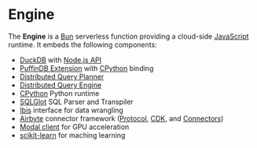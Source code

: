 # Engine

The **Engine** is a [Bun](https://bun.sh/) serverless function providing a cloud-side [JavaScript](https://developer.mozilla.org/en-US/docs/Web/JavaScript) runtime. It embeds the following components:

- [DuckDB](https://duckdb.org/) with [Node.js API](https://duckdb.org/docs/api/nodejs/overview.html)
- [PuffinDB Extension](../../Extension.md) with [CPython](https://github.com/python/cpython) binding
- [Distributed Query Planner](../../docs/Query%20Planner.md)
- [Distributed Query Engine](../../docs/Query%20Engine.md)
- [CPython](https://github.com/python/cpython) Python runtime
- [SQLGlot](https://github.com/tobymao/sqlglot) SQL Parser and Transpiler
- [Ibis](https://ibis-project.org/) interface for data wrangling
- [Airbyte](https://github.com/airbytehq/airbyte) connector framework ([Protocol](https://docs.airbyte.com/understanding-airbyte/airbyte-protocol/), [CDK](https://airbyte.com/connector-development-kit), and [Connectors](https://github.com/airbytehq/airbyte/tree/fd13d43a13abc028657e0af4584d912f57d86382/airbyte-integrations/connectors))
- [Modal client](https://github.com/modal-labs/modal-client) for GPU acceleration
- [scikit-learn](https://scikit-learn.org/) for maching learning
